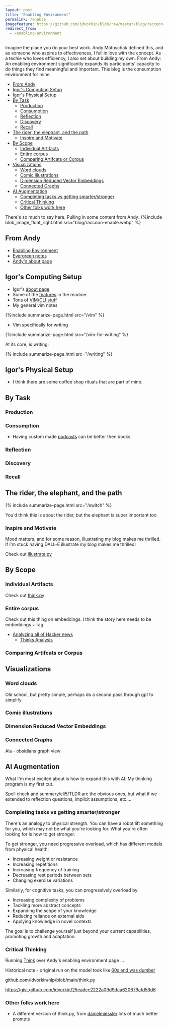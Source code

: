 ```yaml
---
layout: post
title: "Enabling Environment"
permalink: /enable
imagefeature: https://github.com/idvorkin/blob/raw/master/blog/raccoon-enable.webp
redirect_from:
  - /enabling-environment
---
```


Imagine the place you do your best work. Andy Matuschak defined this, and as someone who aspires to effectiveness, I fell in love with the concept. As a techie who loves efficiency, I also set about building my own. From Andy: An enabling environment significantly expands its participants’ capacity to do things they find meaningful and important. This blog is the consumption environment for mine.

<!-- prettier-ignore-start -->
<!-- vim-markdown-toc-start -->

- [From Andy](#from-andy)
- [Igor's Computing Setup](#igors-computing-setup)
- [Igor's Physical Setup](#igors-physical-setup)
- [By Task](#by-task)
  - [Production](#production)
  - [Consumption](#consumption)
  - [Reflection](#reflection)
  - [Discovery](#discovery)
  - [Recall](#recall)
- [The rider, the elephant, and the path](#the-rider-the-elephant-and-the-path)
  - [Inspire and Motivate](#inspire-and-motivate)
- [By Scope](#by-scope)
  - [Individual Artifacts](#individual-artifacts)
  - [Entire corpus](#entire-corpus)
  - [Comparing Artifcats or Corpus](#comparing-artifcats-or-corpus)
- [Visualizations](#visualizations)
  - [Word clouds](#word-clouds)
  - [Comic illustrations](#comic-illustrations)
  - [Dimension Reduced Vector Embeddings](#dimension-reduced-vector-embeddings)
  - [Connected Graphs](#connected-graphs)
- [AI Augmentation](#ai-augmentation)
  - [Completing tasks vs getting smarter/stronger](#completing-tasks-vs-getting-smarterstronger)
  - [Critical Thinking](#critical-thinking)
  - [Other folks work here](#other-folks-work-here)

<!-- vim-markdown-toc-end -->
<!-- prettier-ignore-end -->

There's so much to say here. Pulling in some content from Andy:
{%include blob_image_float_right.html src="blog/raccoon-enable.webp" %}

## From Andy

- [Enabling Environment](https://notes.andymatuschak.org/z492hGrHvRvJiEY9UfB4Mby)
- [Evergreen notes](https://notes.andymatuschak.org/z5E5QawiXCMbtNtupvxeoEX)
- [Andy's about page](https://notes.andymatuschak.org/About_these_notes)

## Igor's Computing Setup

- Igor's [about page](/about)
- Some of the [features](https://github.com/idvorkin/idvorkin.github.io) in the readme.
- Tons of [VIM/CLI stuff](https://github.com/idvorkin/settings)
- My general vim notes

{%include summarize-page.html src="/vim" %}

- Vim specifically for writing

{%include summarize-page.html src="/vim-for-writing" %}

At its core, is writing:

{% include summarize-page.html src="/writing" %}

## Igor's Physical Setup

- I think there are some coffee shop rituals that are part of mine.

## By Task

### Production

### Consumption

- Having custom made [podcasts](/podcasts) can be better then books.

### Reflection

### Discovery

### Recall

## The rider, the elephant, and the path

{% include summarize-page.html src="/switch" %}

You'd think this is about the rider, but the elephant is super important too

### Inspire and Motivate

Mood matters, and for some reason, illustrating my blog makes me thrilled. If I'm stuck having DALL-E illustrate my blog makes me thrilled!

Check out [illustrate.py](https://github.com/idvorkin/nlp/blob/3450286482c5e62c589e46521e1bfe2b5ad0082a/illustrate.py?plain=1#L24)

## By Scope

### Individual Artifacts

Check out [think.py](https://github.com/idvorkin/nlp/blob/3450286482c5e62c589e46521e1bfe2b5ad0082a/illustrate.py?plain=1#L24)

### Entire corpus

Check out this thing on embeddings. I think the story here needs to be embeddings + rag

- [Analyzing all of Hacker news](https://blog.wilsonl.in/hackerverse/)
  - [Thinks Analysis](https://gist.github.com/idvorkin/0d6263706d8ca5a102242ed50b3b6047)

### Comparing Artifcats or Corpus

## Visualizations

### Word clouds

Old school, but pretty simple, perhaps do a second pass through gpt to simplify

### Comic illustrations

### Dimension Reduced Vector Embeddings

### Connected Graphs

Ala - obsidians graph view

## AI Augmentation

What I'm most excited about is how to expand this with AI. My thinking program is my first cut.

Spell check and summary/eli5/TLDR are the obvious ones, but what if we extended to reflection questions, implicit assumptions, etc....

### Completing tasks vs getting smarter/stronger

There's an analogy to physical strength. You can have a robot lift something for you, which may not be what you're looking for. What you're often looking for is how to get stronger.

To get stronger, you need progressive overload, which has different models from physical health:

- Increasing weight or resistance
- Increasing repetitions
- Increasing frequency of training
- Decreasing rest periods between sets
- Changing exercise variations

Similarly, for cognitive tasks, you can progressively overload by:

- Increasing complexity of problems
- Tackling more abstract concepts
- Expanding the scope of your knowledge
- Reducing reliance on external aids
- Applying knowledge in novel contexts

The goal is to challenge yourself just beyond your current capabilities, promoting growth and adaptation.

### Critical Thinking

Running [Think](https://gist.github.com/idvorkin/ea35c3f08e696578bc104c8b2bba7981) over Andy's enabling environment page ...

Historical note - original run on the model took like [60s and was dumber](https://gist.github.com/idvorkin/25eadce2222a09d9dca620679afd59d6)

github.com/idvorkin/nlp/blob/main/think.py

<https://gist.github.com/idvorkin/25eadce2222a09d9dca620679afd59d6>

### Other folks work here

- A different version of think.py, from [danielmiessler](https://github.com/danielmiessler/fabric?tab=readme-ov-file#what-and-why) lots of much better prompts
